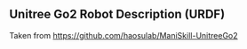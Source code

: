 ## Unitree Go2 Robot Description (URDF)

Taken from https://github.com/haosulab/ManiSkill-UnitreeGo2